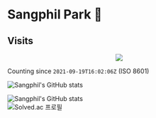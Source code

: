 # Sangphil Park 🦦

## Visits
<p align="center">
  <a href="https://count.getloli.com/"><img src="https://count.getloli.com/get/@72276803-0571-4e62-b0a7-9880fcd0244f?theme=gelbooru"/></a>
</p>

Counting since `2021-09-19T16:02:06Z` (ISO 8601)

![Sangphil's GitHub stats](https://hits.seeyoufarm.com/api/count/incr/badge.svg?url=https%3A%2F%2Fgithub.com%2FSangphilPark&count_bg=%2347B7E3&title_bg=%235B5D5E&icon=&icon_color=%23E7E7E7&title=hits&edge_flat=false)

![Sangphil's GitHub stats](https://github-readme-stats.vercel.app/api?username=SangphilPark&show_icons=true&theme=radical)  
![Solved.ac 프로필](http://mazassumnida.wtf/api/v2/generate_badge?boj=psp112)
<!--
**SangphilPark/SangphilPark** is a ✨ _special_ ✨ repository because its `README.md` (this file) appears on your GitHub profile.

Here are some ideas to get you started:

- 🔭 I’m currently working on ...
- 🌱 I’m currently learning ...
- 👯 I’m looking to collaborate on ...
- 🤔 I’m looking for help with ...
- 💬 Ask me about ...
- 📫 How to reach me: ...
- 😄 Pronouns: ...
- ⚡ Fun fact: ...
-->
